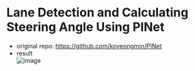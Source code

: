 # Lane Detection and Calculating Steering Angle Using PINet
* original repo: https://github.com/koyeongmin/PINet  
* result     
![image](https://user-images.githubusercontent.com/86957779/163716177-0ddff0c2-cf1e-442b-9666-44ba5cca730c.png)

